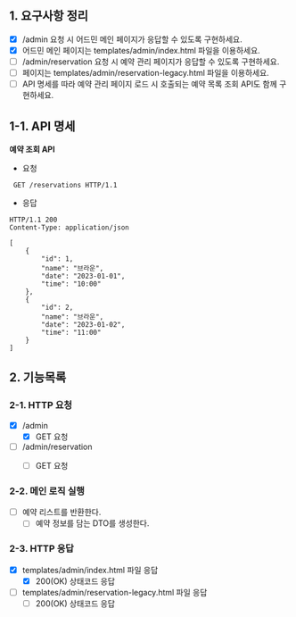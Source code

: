 ## 1. 요구사항 정리
- [x] /admin 요청 시 어드민 메인 페이지가 응답할 수 있도록 구현하세요.
- [x] 어드민 메인 페이지는 templates/admin/index.html 파일을 이용하세요.
- [ ] /admin/reservation 요청 시 예약 관리 페이지가 응답할 수 있도록 구현하세요.
- [ ] 페이지는 templates/admin/reservation-legacy.html 파일을 이용하세요.
- [ ] API 명세를 따라 예약 관리 페이지 로드 시 호출되는 예약 목록 조회 API도 함께 구현하세요.

## 1-1. API 명세 
**예약 조회 API**
- 요청
```
 GET /reservations HTTP/1.1
```
- 응답 
```
HTTP/1.1 200 
Content-Type: application/json

[
    {
        "id": 1,
        "name": "브라운",
        "date": "2023-01-01",
        "time": "10:00"
    },
    {
        "id": 2,
        "name": "브라운",
        "date": "2023-01-02",
        "time": "11:00"
    }
]

```

## 2. 기능목록

### 2-1. HTTP 요청
- [x] /admin
  - [x] GET 요청
- [ ] /admin/reservation
  - [ ] GET 요청


### 2-2. 메인 로직 실행
- [ ] 예약 리스트를 반환한다.
  - [ ] 예약 정보를 담는 DTO를 생성한다.

### 2-3. HTTP 응답
- [x] templates/admin/index.html 파일 응답
  - [x] 200(OK) 상태코드 응답
- [ ] templates/admin/reservation-legacy.html 파일 응답
  - [ ] 200(OK) 상태코드 응답
